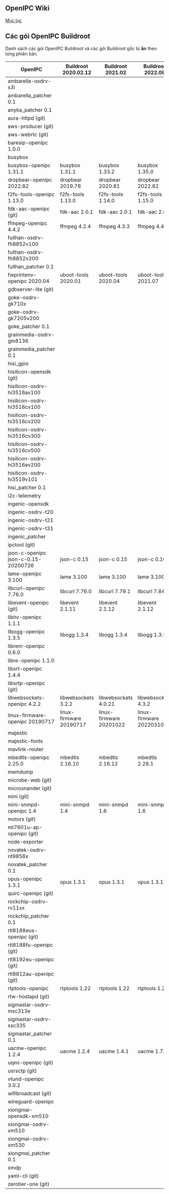 ## OpenIPC Wiki
[Mục lục](../README.md)

## Các gói OpenIPC Buildroot

Danh sách các gói OpenIPC Buildroot và các gói Buildroot gốc bị **ẩn** theo từng phiên bản.

| OpenIPC                             | Buildroot 2020.02.12    | Buildroot 2021.02       | Buildroot 2022.08       | Buildroot HEAD          |
|-------------------------------------|-------------------------|-------------------------|-------------------------|-------------------------|
| ambarella-osdrv-s3l                 |                         |                         |                         |                         |
| ambarella_patcher 0.1               |                         |                         |                         |                         |
| anyka_patcher 0.1                   |                         |                         |                         |                         |
| aura-httpd (git)                    |                         |                         |                         |                         |
| aws-producer (git)                  |                         |                         |                         |                         |
| aws-webrtc (git)                    |                         |                         |                         |                         |
| baresip-openipc 1.0.0               |                         |                         |                         |                         |
| busybox                             |                         |                         |                         |                         |
| busybox-openipc 1.31.1              | busybox 1.31.1          | busybox 1.33.2          | busybox 1.35.0          | busybox 1.35.0          |
| dropbear-openipc 2022.82            | dropbear 2019.78        | dropbear 2020.81        | dropbear 2022.82        | dropbear 2022.82        |
| f2fs-tools-openipc 1.13.0           | f2fs-tools 1.13.0       | f2fs-tools 1.14.0       | f2fs-tools 1.15.0       | f2fs-tools 1.15.0       |
| fdk-aac-openipc (git)               | fdk-aac 2.0.1           | fdk-aac 2.0.1           | fdk-aac 2.0.2           | fdk-aac 2.0.2           |
| ffmpeg-openipc 4.4.2                | ffmpeg 4.2.4            | ffmpeg 4.3.3            | ffmpeg 4.4.2            | ffmpeg 4.4.2            |
| fullhan-osdrv-fh8852v100            |                         |                         |                         |                         |
| fullhan-osdrv-fh8852v200            |                         |                         |                         |                         |
| fullhan_patcher 0.1                 |                         |                         |                         |                         |
| fwprintenv-openipc 2020.04          | uboot-tools 2020.01     | uboot-tools 2020.04     | uboot-tools 2021.07     | uboot-tools 2021.07     |
| gdbserver-lite (git)                |                         |                         |                         |                         |
| goke-osdrv-gk710x                   |                         |                         |                         |                         |
| goke-osdrv-gk7205v200               |                         |                         |                         |                         |
| goke_patcher 0.1                    |                         |                         |                         |                         |
| grainmedia-osdrv-gm8136             |                         |                         |                         |                         |
| grainmedia_patcher 0.1              |                         |                         |                         |                         |
| hisi_gpio                           |                         |                         |                         |                         |
| hisilicon-opensdk (git)             |                         |                         |                         |                         |
| hisilicon-osdrv-hi3516av100         |                         |                         |                         |                         |
| hisilicon-osdrv-hi3516cv100         |                         |                         |                         |                         |
| hisilicon-osdrv-hi3516cv200         |                         |                         |                         |                         |
| hisilicon-osdrv-hi3516cv300         |                         |                         |                         |                         |
| hisilicon-osdrv-hi3516cv500         |                         |                         |                         |                         |
| hisilicon-osdrv-hi3516ev200         |                         |                         |                         |                         |
| hisilicon-osdrv-hi3519v101          |                         |                         |                         |                         |
| hisi_patcher 0.1                    |                         |                         |                         |                         |
| i2c-telemetry                       |                         |                         |                         |                         |
| ingenic-opensdk                     |                         |                         |                         |                         |
| ingenic-osdrv-t20                   |                         |                         |                         |                         |
| ingenic-osdrv-t21                   |                         |                         |                         |                         |
| ingenic-osdrv-t31                   |                         |                         |                         |                         |
| ingenic_patcher                     |                         |                         |                         |                         |
| ipctool (git)                       |                         |                         |                         |                         |
| json-c-openipc json-c-0.15-20200726 | json-c 0.15             | json-c 0.15             | json-c 0.16             | json-c 0.16             |
| lame-openipc 3.100                  | lame 3.100              | lame 3.100              | lame 3.100              | lame 3.100              |
| libcurl-openipc 7.76.0              | libcurl 7.76.0          | libcurl 7.79.1          | libcurl 7.84.0          | libcurl 7.86.0          |
| libevent-openipc (git)              | libevent 2.1.11         | libevent 2.1.12         | libevent 2.1.12         | libevent 2.1.12         |
| libhv-openipc 1.1.1                 |                         |                         |                         |                         |
| libogg-openipc 1.3.5                | libogg 1.3.4            | libogg 1.3.4            | libogg 1.3.5            | libogg 1.3.5            |
| librem-openipc 0.6.0                |                         |                         |                         |                         |
| libre-openipc 1.1.0                 |                         |                         |                         |                         |
| libsrt-openipc 1.4.4                |                         |                         |                         |                         |
| libsrtp-openipc (git)               |                         |                         |                         |                         |
| libwebsockets-openipc 4.2.2         | libwebsockets 3.2.2     | libwebsockets 4.0.21    | libwebsockets 4.3.2     | libwebsockets 4.3.2     |
| linux-firmware-openipc 20190717     | linux-firmware 20190717 | linux-firmware 20201022 | linux-firmware 20220310 | linux-firmware 20220310 |
| majestic                            |                         |                         |                         |                         |
| majestic-fonts                      |                         |                         |                         |                         |
| mavlink-router                      |                         |                         |                         |                         |
| mbedtls-openipc 2.25.0              | mbedtls 2.16.10         | mbedtls 2.16.12         | mbedtls 2.28.1          | mbedtls 3.0.0           |
| memdump                             |                         |                         |                         |                         |
| microbe-web (git)                   |                         |                         |                         |                         |
| microsnander (git)                  |                         |                         |                         |                         |
| mini (git)                          |                         |                         |                         |                         |
| mini-snmpd-openipc 1.4              | mini-snmpd 1.4          | mini-snmpd 1.6          | mini-snmpd 1.6          | mini-snmpd 1.6          |
| motors (git)                        |                         |                         |                         |                         |
| mt7601u-ap-openipc (git)            |                         |                         |                         |                         |
| node-exporter                       |                         |                         |                         |                         |
| novatek-osdrv-nt9856x               |                         |                         |                         |                         |
| novatek_patcher 0.1                 |                         |                         |                         |                         |
| opus-openipc 1.3.1                  | opus 1.3.1              | opus 1.3.1              | opus 1.3.1              | opus 1.3.1              |
| quirc-openipc (git)                 |                         |                         |                         |                         |
| rockchip-osdrv-rv11xx               |                         |                         |                         |                         |
| rockchip_patcher 0.1                |                         |                         |                         |                         |
| rtl8188eus-openipc (git)            |                         |                         |                         |                         |
| rtl8188fu-openipc (git)             |                         |                         |                         |                         |
| rtl8192eu-openipc (git)             |                         |                         |                         |                         |
| rtl8812au-openipc (git)             |                         |                         |                         |                         |
| rtptools-openipc                    | rtptools 1.22           | rtptools 1.22           | rtptools 1.22           | rtptools 1.22           |
| rtw-hostapd (git)                   |                         |                         |                         |                         |
| sigmastar-osdrv-msc313e             |                         |                         |                         |                         |
| sigmastar-osdrv-ssc335              |                         |                         |                         |                         |
| sigmastar_patcher 0.1               |                         |                         |                         |                         |
| uacme-openipc 1.2.4                 | uacme 1.2.4             | uacme 1.4.1             | uacme 1.7.1             | uacme 1.7.3             |
| uqmi-openipc (git)                  |                         |                         |                         |                         |
| usrsctp (git)                       |                         |                         |                         |                         |
| vtund-openipc 3.0.2                 |                         |                         |                         |                         |
| wifibroadcast (git)                 |                         |                         |                         |                         |
| wireguard-openipc                   |                         |                         |                         |                         |
| xiongmai-opensdk-xm510              |                         |                         |                         |                         |
| xiongmai-osdrv-xm510                |                         |                         |                         |                         |
| xiongmai-osdrv-xm530                |                         |                         |                         |                         |
| xiongmai_patcher 0.1                |                         |                         |                         |                         |
| xmdp                                |                         |                         |                         |                         |
| yaml-cli (git)                      |                         |                         |                         |                         |
| zerotier-one (git)                  |                         |                         |                         |                         |


